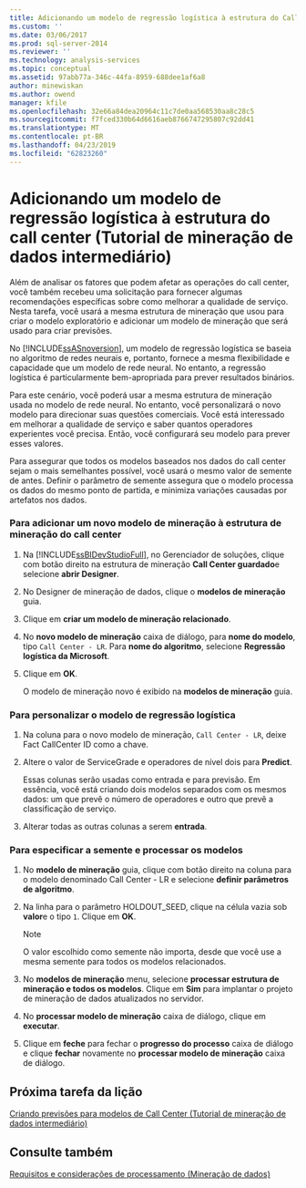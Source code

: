 ```yaml
---
title: Adicionando um modelo de regressão logística à estrutura do Call Center (Tutorial de mineração de dados intermediário) | Microsoft Docs
ms.custom: ''
ms.date: 03/06/2017
ms.prod: sql-server-2014
ms.reviewer: ''
ms.technology: analysis-services
ms.topic: conceptual
ms.assetid: 97abb77a-346c-44fa-8959-688dee1af6a8
author: minewiskan
ms.author: owend
manager: kfile
ms.openlocfilehash: 32e66a84dea20964c11c7de0aa568530aa8c28c5
ms.sourcegitcommit: f7fced330b64d6616aeb8766747295807c92dd41
ms.translationtype: MT
ms.contentlocale: pt-BR
ms.lasthandoff: 04/23/2019
ms.locfileid: "62823260"
---
```

# <a name="adding-a-logistic-regression-model-to-the-call-center-structure-intermediate-data-mining-tutorial"></a>Adicionando um modelo de regressão logística à estrutura do call center (Tutorial de mineração de dados intermediário)
  Além de analisar os fatores que podem afetar as operações do call center, você também recebeu uma solicitação para fornecer algumas recomendações específicas sobre como melhorar a qualidade de serviço. Nesta tarefa, você usará a mesma estrutura de mineração que usou para criar o modelo exploratório e adicionar um modelo de mineração que será usado para criar previsões.  
  
 No [!INCLUDE[ssASnoversion](../includes/ssasnoversion-md.md)], um modelo de regressão logística se baseia no algoritmo de redes neurais e, portanto, fornece a mesma flexibilidade e capacidade que um modelo de rede neural. No entanto, a regressão logística é particularmente bem-apropriada para prever resultados binários.  
  
 Para este cenário, você poderá usar a mesma estrutura de mineração usada no modelo de rede neural. No entanto, você personalizará o novo modelo para direcionar suas questões comerciais. Você está interessado em melhorar a qualidade de serviço e saber quantos operadores experientes você precisa. Então, você configurará seu modelo para prever esses valores.  
  
 Para assegurar que todos os modelos baseados nos dados do call center sejam o mais semelhantes possível, você usará o mesmo valor de semente de antes. Definir o parâmetro de semente assegura que o modelo processa os dados do mesmo ponto de partida, e minimiza variações causadas por artefatos nos dados.  
  
### <a name="to-add-a-new-mining-model-to-the-call-center-mining-structure"></a>Para adicionar um novo modelo de mineração à estrutura de mineração do call center  
  
1.  Na [!INCLUDE[ssBIDevStudioFull](../includes/ssbidevstudiofull-md.md)], no Gerenciador de soluções, clique com botão direito na estrutura de mineração **Call Center guardado**e selecione **abrir Designer**.  
  
2.  No Designer de mineração de dados, clique o **modelos de mineração** guia.  
  
3.  Clique em **criar um modelo de mineração relacionado**.  
  
4.  No **novo modelo de mineração** caixa de diálogo, para **nome do modelo**, tipo `Call Center - LR`.  Para **nome do algoritmo**, selecione **Regressão logística da Microsoft**.  
  
5.  Clique em **OK**.  
  
     O modelo de mineração novo é exibido na **modelos de mineração** guia.  
  
### <a name="to-customize-the-logistic-regression-model"></a>Para personalizar o modelo de regressão logística  
  
1.  Na coluna para o novo modelo de mineração, `Call Center - LR`, deixe Fact CallCenter ID como a chave.  
  
2.  Altere o valor de ServiceGrade e operadores de nível dois para **Predict**.  
  
     Essas colunas serão usadas como entrada e para previsão. Em essência, você está criando dois modelos separados com os mesmos dados: um que prevê o número de operadores e outro que prevê a classificação de serviço.  
  
3.  Alterar todas as outras colunas a serem **entrada**.  
  
### <a name="to-specify-the-seed-and-process-the-models"></a>Para especificar a semente e processar os modelos  
  
1.  No **modelo de mineração** guia, clique com botão direito na coluna para o modelo denominado Call Center - LR e selecione **definir parâmetros de algoritmo**.  
  
2.  Na linha para o parâmetro HOLDOUT_SEED, clique na célula vazia sob **valor**e o tipo `1`. Clique em **OK**.  
  
    > [!NOTE]  
    >  O valor escolhido como semente não importa, desde que você use a mesma semente para todos os modelos relacionados.  
  
3.  No **modelos de mineração** menu, selecione **processar estrutura de mineração e todos os modelos**. Clique em **Sim** para implantar o projeto de mineração de dados atualizados no servidor.  
  
4.  No **processar modelo de mineração** caixa de diálogo, clique em **executar**.  
  
5.  Clique em **feche** para fechar o **progresso do processo** caixa de diálogo e clique **fechar** novamente no **processar modelo de mineração** caixa de diálogo.  
  
## <a name="next-task-in-lesson"></a>Próxima tarefa da lição  
 [Criando previsões para modelos de Call Center &#40;Tutorial de mineração de dados intermediário&#41;](../../2014/tutorials/create-predictions-call-center-models-intermediate-data-mining-tutorial.md)  
  
## <a name="see-also"></a>Consulte também  
 [Requisitos e considerações de processamento &#40;Mineração de dados&#41;](../../2014/analysis-services/data-mining/processing-requirements-and-considerations-data-mining.md)  
  
  
